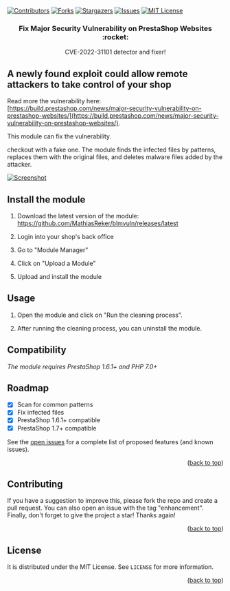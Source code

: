 <div id="top"></div>

[![Contributors][contributors-shield]][contributors-url]
[![Forks][forks-shield]][forks-url]
[![Stargazers][stars-shield]][stars-url]
[![Issues][issues-shield]][issues-url]
[![MIT License][license-shield]][license-url]

<div align="center">
<h3>Fix Major Security Vulnerability on PrestaShop Websites :rocket:</h3>
  <p>
    CVE-2022-31101 detector and fixer!
  </p>
</div>

## A newly found exploit could allow remote attackers to take control of your shop

Read more the vulnerability
here: [https://build.prestashop.com/news/major-security-vulnerability-on-prestashop-websites/](https://build.prestashop.com/news/major-security-vulnerability-on-prestashop-websites/).

This module can fix the vulnerability.

checkout with a fake one. The module finds the infected files by patterns, replaces them with the original files, and
deletes malware files added by the attacker.

[![Screenshot](https://user-images.githubusercontent.com/26626066/180741513-93b26d57-f89f-41f6-9a77-9dfa152380d3.png "Screenshot")]([https://user-images.githubusercontent.com/26626066/180741513-93b26d57-f89f-41f6-9a77-9dfa152380d3.png)

## Install the module

1. Download the latest version of the module: https://github.com/MathiasReker/blmvuln/releases/latest

2. Login into your shop's back office

3. Go to "Module Manager"

4. Click on "Upload a Module"

5. Upload and install the module

## Usage

1. Open the module and click on "Run the cleaning process".

2. After running the cleaning process, you can uninstall the module.

## Compatibility

*The module requires PrestaShop 1.6.1+ and PHP 7.0+*

## Roadmap

- [x] Scan for common patterns
- [x] Fix infected files
- [x] PrestaShop 1.6.1+ compatible
- [x] PrestaShop 1.7+ compatible

See the [open issues](https://github.com/MathiasReker/blmvuln/issues) for a complete list of proposed features (and
known
issues).

<p align="right">(<a href="#top">back to top</a>)</p>

## Contributing

If you have a suggestion to improve this, please fork the repo and create a pull request. You can also open an issue
with the tag "enhancement". Finally, don't forget to give the project a star! Thanks again!

<p align="right">(<a href="#top">back to top</a>)</p>

## License

It is distributed under the MIT License. See `LICENSE` for more information.

<p align="right">(<a href="#top">back to top</a>)</p>

[contributors-shield]: https://img.shields.io/github/contributors/MathiasReker/blmvuln.svg

[contributors-url]: https://github.com/MathiasReker/blmvuln/graphs/contributors

[forks-shield]: https://img.shields.io/github/forks/MathiasReker/blmvuln.svg

[forks-url]: https://github.com/MathiasReker/blmvuln/network/members

[stars-shield]: https://img.shields.io/github/stars/MathiasReker/blmvuln.svg

[stars-url]: https://github.com/MathiasReker/blmvuln/stargazers

[issues-shield]: https://img.shields.io/github/issues/MathiasReker/blmvuln.svg

[issues-url]: https://github.com/MathiasReker/blmvuln/issues

[license-shield]: https://img.shields.io/github/license/MathiasReker/blmvuln.svg

[license-url]: https://github.com/MathiasReker/blmvuln/blob/develop/LICENSE.txt
